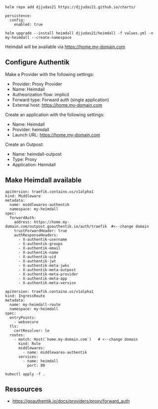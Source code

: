 ```
helm repo add djjudas21 https://djjudas21.github.io/charts/
```


```
persistence:
  config:
    enabled: true
```

```
helm upgrade --install heimdall djjudas21/heimdall -f values.yml -n my-heimdall --create-namespace
```

Heimdall will be available via https://home.my-domain.com


## Configure Authentik

Make a Provider with the following settings:
* Provider: Proxy Provider
* Name: Heimdall
* Autheorization flow: implicit
* Forward type: Forward auth (single application)
* External host: https://home.my-domain.com

Create an application with the following settings:
* Name: Heimdall
* Provider: heimdall
* Launch URL: https://home.my-domain.com

Create an Outpost:
* Name: heimdall-outpost
* Type: Proxy
* Application: Heimdall




## Make Heimdall available

```
apiVersion: traefik.containo.us/v1alpha1
kind: Middleware
metadata:
  name: middlewares-authentik
  namespace: my-heimdall
spec:
  forwardAuth:
    address: https://home.my-domain.com/outpost.goauthentik.io/auth/traefik  #<--change domain
    trustForwardHeader: true
    authResponseHeaders:
      - X-authentik-username
      - X-authentik-groups
      - X-authentik-email
      - X-authentik-name
      - X-authentik-uid
      - X-authentik-jwt
      - X-authentik-meta-jwks
      - X-authentik-meta-outpost
      - X-authentik-meta-provider
      - X-authentik-meta-app
      - X-authentik-meta-version
```




```
apiVersion: traefik.containo.us/v1alpha1
kind: IngressRoute
metadata:
  name: my-heimdall-route
  namespace: my-heimdall
spec:
  entryPoints:
    - websecure
  tls:
    certResolver: le
  routes:
    - match: Host(`home.my-domain.com`)   # <--change domain
      kind: Rule
      middlewares:
        - name: middlewares-authentik
      services:
        - name: heimdall
          port: 80
```

```kubectl apply -f .```




## Ressources
* https://goauthentik.io/docs/providers/proxy/forward_auth